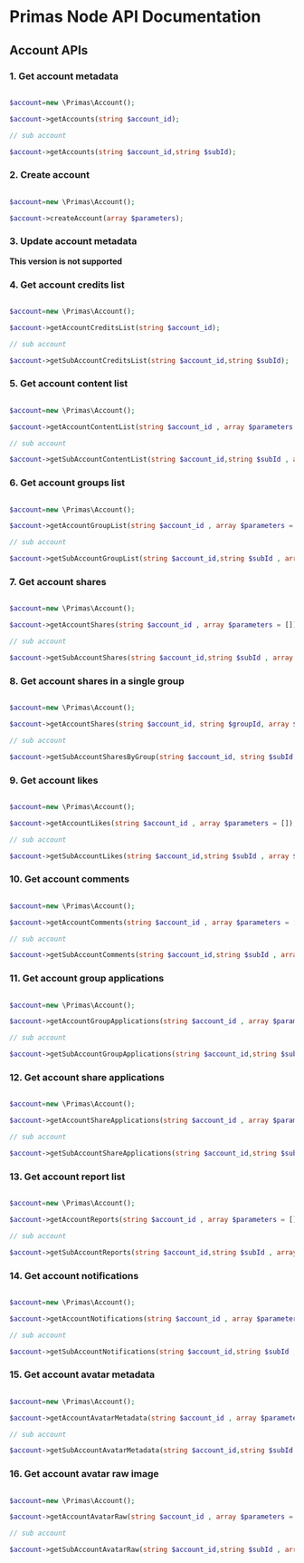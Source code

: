 # Primas Node API Documentation

## Account APIs

### 1. Get account metadata

```php

$account=new \Primas\Account();

$account->getAccounts(string $account_id);

// sub account

$account->getAccounts(string $account_id,string $subId);

```


### 2. Create account

```php

$account=new \Primas\Account();

$account->createAccount(array $parameters);

```


### 3. Update account metadata

**This version is not supported**


### 4. Get account credits list

```php

$account=new \Primas\Account();

$account->getAccountCreditsList(string $account_id);

// sub account

$account->getSubAccountCreditsList(string $account_id,string $subId);

```


### 5. Get account content list

```php

$account=new \Primas\Account();

$account->getAccountContentList(string $account_id , array $parameters = []);

// sub account

$account->getSubAccountContentList(string $account_id,string $subId , array $parameters = []);

```


### 6. Get account groups list

```php

$account=new \Primas\Account();

$account->getAccountGroupList(string $account_id , array $parameters = []);

// sub account

$account->getSubAccountGroupList(string $account_id,string $subId , array $parameters = []);

```


### 7. Get account shares

```php

$account=new \Primas\Account();

$account->getAccountShares(string $account_id , array $parameters = []);

// sub account

$account->getSubAccountShares(string $account_id,string $subId , array $parameters = []);

```


### 8. Get account shares in a single group

```php

$account=new \Primas\Account();

$account->getAccountShares(string $account_id, string $groupId, array $parameters = []);

// sub account

$account->getSubAccountSharesByGroup(string $account_id, string $subId, string $groupId, array $parameters = []);

```


### 9. Get account likes 

```php

$account=new \Primas\Account();

$account->getAccountLikes(string $account_id , array $parameters = []);

// sub account

$account->getSubAccountLikes(string $account_id,string $subId , array $parameters = []);

```


### 10. Get account comments  


```php

$account=new \Primas\Account();

$account->getAccountComments(string $account_id , array $parameters = []);

// sub account

$account->getSubAccountComments(string $account_id,string $subId , array $parameters = []);

```


### 11. Get account group applications

```php

$account=new \Primas\Account();

$account->getAccountGroupApplications(string $account_id , array $parameters = []);

// sub account

$account->getSubAccountGroupApplications(string $account_id,string $subId , array $parameters = []);

```

### 12. Get account share applications

```php

$account=new \Primas\Account();

$account->getAccountShareApplications(string $account_id , array $parameters = []);

// sub account

$account->getSubAccountShareApplications(string $account_id,string $subId , array $parameters = []);

```


### 13. Get account report list

```php

$account=new \Primas\Account();

$account->getAccountReports(string $account_id , array $parameters = []);

// sub account

$account->getSubAccountReports(string $account_id,string $subId , array $parameters = []);

```


### 14. Get account notifications

```php

$account=new \Primas\Account();

$account->getAccountNotifications(string $account_id , array $parameters = []);

// sub account

$account->getSubAccountNotifications(string $account_id,string $subId , array $parameters = []);

```


### 15. Get account avatar metadata

```php

$account=new \Primas\Account();

$account->getAccountAvatarMetadata(string $account_id , array $parameters = []);

// sub account

$account->getSubAccountAvatarMetadata(string $account_id,string $subId , array $parameters = []);

```


### 16. Get account avatar raw image

```php

$account=new \Primas\Account();

$account->getAccountAvatarRaw(string $account_id , array $parameters = []);

// sub account

$account->getSubAccountAvatarRaw(string $account_id,string $subId , array $parameters = []);

```
